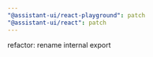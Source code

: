 ```yaml
---
"@assistant-ui/react-playground": patch
"@assistant-ui/react": patch
---
```


refactor: rename internal export
